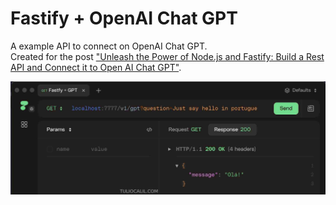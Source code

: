 # Fastify + OpenAI Chat GPT

A example API to connect on OpenAI Chat GPT.  
Created for the post ["Unleash the Power of Node.js and Fastify: Build a Rest API and Connect it to Open AI Chat GPT"](https://tuliocalil.com/unleash-the-power-of-node-js-and-fastify-build-a-rest-api-and-connect-it-to-open-ai-chat-gpt).

![](preview.jpg)
